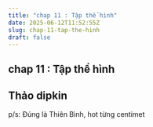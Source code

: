 ```yaml
---
title: "chap 11 : Tập thể hình"
date: 2025-06-12T11:52:55Z
slug: chap-11-tap-the-hinh
draft: false
---
```


## chap 11 : Tập thể hình

## Thảo dipkin

p/s: Đúng là Thiên Bình, hot từng centimet